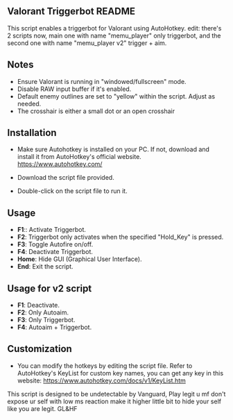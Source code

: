 ## Valorant Triggerbot README
This script enables a triggerbot for Valorant using AutoHotkey.
edit: there's 2 scripts now, main one with name "memu_player" only triggerbot, and the second one with name "memu_player v2" trigger + aim.

## Notes

- Ensure Valorant is running in "windowed/fullscreen" mode.
- Disable RAW input buffer if it's enabled.
- Default enemy outlines are set to "yellow" within the script. Adjust as needed.
- The crosshair is either a small dot or an open crosshair

## Installation
- Make sure Autohotkey is installed on your PC. If not, download and install it from AutoHotkey's official website.
https://www.autohotkey.com/

- Download the script file provided.

- Double-click on the script file to run it.

## Usage
- **F1**:: Activate Triggerbot.
- **F2**: Triggerbot only activates when the specified "Hold_Key" is pressed.
- **F3**: Toggle Autofire on/off.
- **F4**: Deactivate Triggerbot.
- **Home**: Hide GUI (Graphical User Interface).
- **End**: Exit the script.

## Usage for v2 script

- **F1**: Deactivate.
- **F2**: Only Autoaim.
- **F3**: Only Triggerbot.
- **F4**: Autoaim + Triggerbot.
## Customization
- You can modify the hotkeys by editing the script file. Refer to AutoHotkey's KeyList for custom key names, you can get any key in this website:
https://www.autohotkey.com/docs/v1/KeyList.htm


This script is designed to be undetectable by Vanguard, Play legit u mf don't expose ur self with low ms reaction make it higher little bit to hide your self like you are legit. GL&HF

